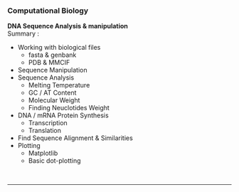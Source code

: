 ### Computational Biology 
**DNA Sequence Analysis & manipulation**
<br/>
Summary :
- Working with biological files
   - fasta & genbank
   - PDB & MMCIF
- Sequence Manipulation
- Sequence Analysis
   - Melting Temperature
   - GC / AT Content
   - Molecular Weight
   - Finding Neuclotides Weight
- DNA / mRNA Protein Synthesis
   - Transcription
   - Translation
- Find Sequence Alignment & Similarities
- Plotting
   - Matplotlib
   - Basic dot-plotting
<br/>

---

